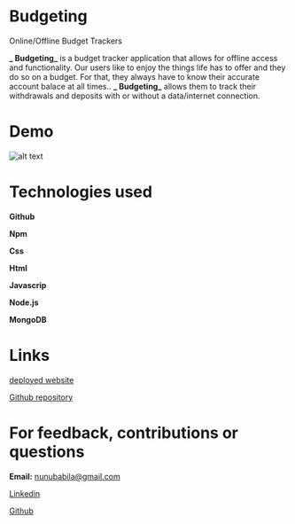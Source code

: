 # Budgeting

Online/Offline Budget Trackers

**_ Budgeting_** is a budget tracker application that allows for offline access and functionality. Our users like to enjoy the things life has to offer and they do so on a budget. For that, they always have to know their accurate account balace at all times.. **_ Budgeting_**  allows them to track their withdrawals and deposits with or without a data/internet connection.



# Demo

![alt text](demo.gif)


# Technologies used

**Github**

**Npm**

**Css**

**Html**

**Javascrip**

**Node.js**

**MongoDB**


# Links

[deployed website]()


[Github repository](https://github.com/Snubia/Budgeting.git)


# For feedback, contributions or questions

**Email:** nunubabila@gmail.com

[Linkedin](https://www.linkedin.com/in/sandrine-nubia-975aa2172/)

[Github](https://github.com/Snubia)


